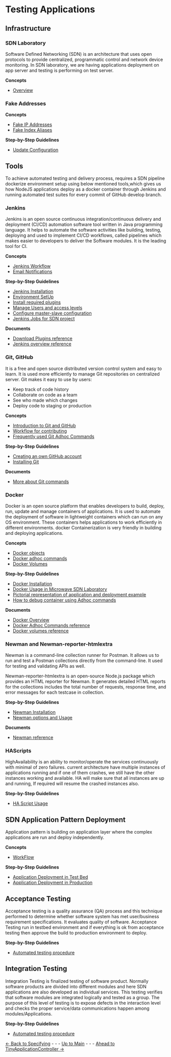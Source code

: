 # Testing Applications
## Infrastructure
### SDN Laboratory
Software Defined Networking (SDN) is an architecture that uses open protocols to provide centralized, programmatic control and network device monitoring. In SDN laboratory, we are having applications deployment on app server and testing is performing on test server.

**Concepts**
* [Overview](./Infrastructure/SdnLaboratory/Overview/OverviewandGeneralConcepts.md)

### Fake Addresses
**Concepts**
* [Fake IP Addresses](./Infrastructure/SdnLaboratory/FakeAddresses/IpAddresses.md)
* [Fake Index Aliases](./Infrastructure/SdnLaboratory/FakeAddresses/IndexAliases.md)

**Step-by-Step Guidelines**
* [Update Configuration](./Infrastructure/SdnLaboratory/IpAddresses/updateconfiguration.md)

## Tools
To achieve automated testing and delivery process, requires a SDN pipeline dockerize environment setup using below mentioned tools,which gives us how NodeJS applications deploy as a docker container through Jenkins and running automated test suites for every commit of GitHub develop branch.
### Jenkins
Jenkins is an open source continuous integration/continuous delivery and deployment (CI/CD) automation software tool written in Java programming language. It helps to automate the software activities like building, testing, deploying and used to implement CI/CD workflows, called pipelines which makes easier to developers to deliver the Software modules. It is the leading tool for CI.

**Concepts**
* [Jenkins Workflow](./Infrastructure/Tools/Jenkins/Jenkinsworkflow.md)
* [Email Notifications](./Infrastructure/Tools/Jenkins/EmailNotificationConfiguration.md)

**Step-by-Step Guidelines**
* [Jenkins Installation](./Infrastructure/Tools/Jenkins/JenkinsInstallation.md)
* [Environment SetUp](./Infrastructure/Tools/Jenkins/EnvironmentSetup.md)
* [Install required plugins](./Infrastructure/Tools/Jenkins/PluginInstallation.md)
* [Manage Users and access levels](./Infrastructure/Tools/Jenkins/ManageUsers.md)
* [Configure master-slave configuration](./Infrastructure/Tools/Jenkins/MasterSlaveConfiguration.md)
* [Jenkins Jobs for SDN project](./Infrastructure/Tools/Jenkins/JenkinsJobsAndSDNDeployment.md)

**Documents**
* [Download Plugins reference](https://updates.jenkins-ci.org/download/plugins/)
* [Jenkins overview reference](https://www.jenkins.io/doc/tutorials)

### Git, GitHub
It is a free and open source distributed version control system and easy to learn. It is used more efficiently to manage Git repositories on centralized server. 
Git makes it easy to use by users:
- Keep track of code history
- Collaborate on code as a team
- See who made which changes
- Deploy code to staging or production

**Concepts**
* [Introduction to Git and GitHub](../PreparingSpecifying/Introduction2Git/Introduction2Git.md)
* [Workflow for contributing](../PreparingSpecifying/WorkflowForContributing/WorkflowForContributing.md)
* [Frequently used Git Adhoc Commands](./Infrastructure/Tools/Git/GitCommands.md)

**Step-by-Step Guidelines**
* [Creating an own GitHub account](../PreparingSpecifying/OwnGitHubAccount/OwnGitHubAccount.md)
* [Installing Git](../PreparingSpecifying/InstallingGit/InstallingGit.md)

 **Documents**
* [More about Git commands](https://docs.github.com/en/get-started/using-git/about-git ) 

### Docker
Docker is an open source platform that enables developers to build, deploy, run, update and manage containers of applications. It is used to automate the deployment of software in lightweight containers which can run on any OS environment. These containers helps applications to work efficiently in different environments. docker Containerization is very friendly in building and deploying applications.

**Concepts**
* [Docker objects](./Infrastructure/Tools/Docker/DockerIntroduction.md#docker-objects)
* [Docker adhoc commands](./Infrastructure/Tools/Docker/DockerUsefulCommands.md)
* [Docker Volumes](./Infrastructure/Tools/Docker/DockerVolumes.md)

**Step-by-Step Guidelines**
* [Docker Installation](./Infrastructure/Tools/Docker/Installation.md)
* [Docker Usage in Microwave SDN Laboratory](./Infrastructure/Tools/Docker/UtilizationInSDN.md)
* [Pictorial representation of application and deployment example](./Infrastructure/Tools/Docker/UtilizationInSDN.md#example-pictorial-representation-of-application-and-deployment)
* [How to debug container using Adhoc commands](./Infrastructure/Tools/Docker/DebuggingContainer.md)

**Documents**
* [Docker Overview](https://docs.docker.com/get-started/overview/ )
* [Docker Adhoc Commands reference](https://docs.docker.com/engine/reference/commandline/docker/)
* [Docker volumes reference](https://docs.docker.com/storage/volumes/)
### Newman and Newman-reporter-htmlextra
Newman is a command-line collection runner for Postman. It allows us to run and test a Postman collections directly from the command-line. It used for testing and validating APIs as well.

Newman-reporter-htmlextra is an open-source Node.js package which provides an HTML reporter for Newman. It generates detailed HTML reports for the collections includes the total number of requests, response time, and error messages for each testcase in collection. 

**Step-by-Step Guidelines**
* [Newman Installation](./Infrastructure/Tools/Newman/Newman.md#install-newman-and-newman-reporter-htmlextra)
* [Newman options and Usage](./Infrastructure/Tools/Newman/Newman.md#basic-options-and-usage)

**Documents**
* [Newman reference](https://learning.postman.com/docs/running-collections/using-newman-cli/newman-options/)

### HAScripts
HighAvailability is an ability to monitor/operate the services continuously with minimal of zero failures. current architecture have multiple instances of applications running and if one of them crashes, we still have the other instances working and available. HA will make sure that all instances are up and running, If required will resume the crashed instances also.

**Step-by-Step Guidelines**
* [HA Script Usage](./Infrastructure/Tools/Scripts/Scripts.md)

## SDN Application Pattern Deployment
 Application pattern is building on application layer where the complex applications are run and deploy independently.

**Concepts**
* [WorkFlow](./Infrastructure/SDNApplicationPatternDeployment/WorkFlow.md)

**Step-by-Step Guidelines**
* [Application Deployment in Test Bed](./Infrastructure/SDNApplicationPatternDeployment/AppDeploymentInTestBed.md)
* [Application Deployment in Production](./Infrastructure/SDNApplicationPatternDeployment/AppDeploymentInProd.md)

## Acceptance Testing
Acceptance testing is a quality assurance (QA) process and this technique performed to determine whether software system has met user/business requirement specifications. It evaluates quality of software. Acceptance Testing run in testbed environment and if everything is ok from acceptance testing then approve the build to production environment to deploy.

**Step-by-Step Guidelines**
* [Automated testing procedure](./AcceptanceTesting/Overview/pipelineconfiguration.md) 


## Integration Testing
Integration Testing is finalized testing of software product. Normally software products are divided into different modules and here SDN applications are also developed as individual services. This testing verifies that  software modules are integrated logically and tested as a group. The purpose of this level of testing is to expose defects in the interaction level and checks the proper service/data communications happen among modules/Applications.

**Step-by-Step Guidelines**
* [Automated testing procedure](./IntegrationTesting/Overview/pipelineconfiguration.md)

[<- Back to Specifying](../SpecifyingApplications/SpecifyingApplications.md) - - - [Up to Main](../Main.md) - - - [Ahead to TinyApplicationController ->](../TinyApplicationController/TinyApplicationController.md)
